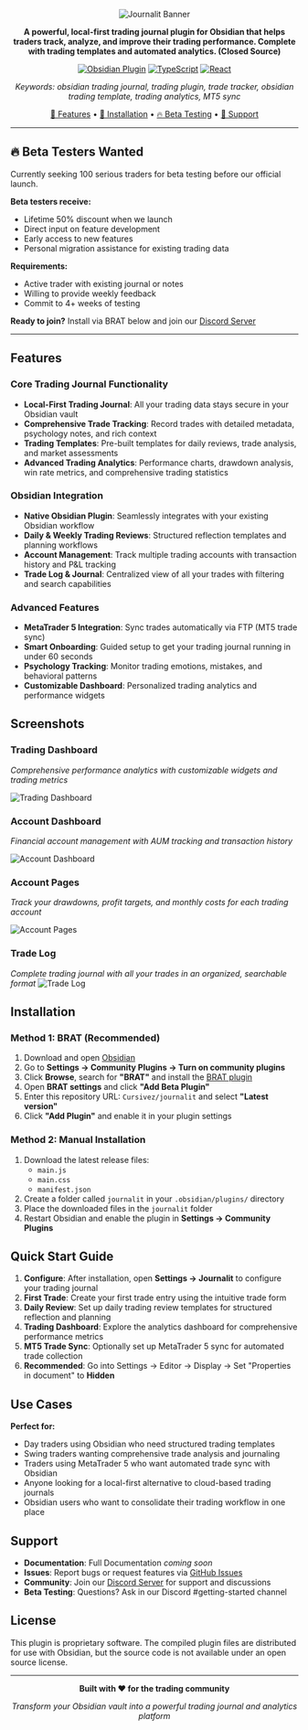 <div align="center">

![Journalit Banner](https://github.com/user-attachments/assets/ab7232d4-1352-4658-a284-86029c0246f1)

**A powerful, local-first trading journal plugin for Obsidian that helps traders track, analyze, and improve their trading performance. Complete with trading templates and automated analytics. (Closed Source)**

[![Obsidian Plugin](https://img.shields.io/badge/Obsidian-Plugin-purple?logo=obsidian)](https://obsidian.md/)
[![TypeScript](https://img.shields.io/badge/TypeScript-007ACC?logo=typescript&logoColor=white)](#)
[![React](https://img.shields.io/badge/React-20232A?logo=react&logoColor=61DAFB)](#)

*Keywords: obsidian trading journal, trading plugin, trade tracker, obsidian trading template, trading analytics, MT5 sync*

[📖 Features](#features) • [🚀 Installation](#installation) • [🔥 Beta Testing](#beta-testers-wanted) • [💬 Support](#support)

</div>

---

## 🔥 Beta Testers Wanted

Currently seeking 100 serious traders for beta testing before our official launch.

**Beta testers receive:**
- Lifetime 50% discount when we launch
- Direct input on feature development  
- Early access to new features
- Personal migration assistance for existing trading data

**Requirements:**
- Active trader with existing journal or notes
- Willing to provide weekly feedback
- Commit to 4+ weeks of testing

**Ready to join?** Install via BRAT below and join our [Discord Server](https://discord.gg/AkSw3D9h8b)

---

## Features

### Core Trading Journal Functionality
- **Local-First Trading Journal**: All your trading data stays secure in your Obsidian vault
- **Comprehensive Trade Tracking**: Record trades with detailed metadata, psychology notes, and rich context
- **Trading Templates**: Pre-built templates for daily reviews, trade analysis, and market assessments
- **Advanced Trading Analytics**: Performance charts, drawdown analysis, win rate metrics, and comprehensive trading statistics

### Obsidian Integration
- **Native Obsidian Plugin**: Seamlessly integrates with your existing Obsidian workflow
- **Daily & Weekly Trading Reviews**: Structured reflection templates and planning workflows
- **Account Management**: Track multiple trading accounts with transaction history and P&L tracking
- **Trade Log & Journal**: Centralized view of all your trades with filtering and search capabilities

### Advanced Features
- **MetaTrader 5 Integration**: Sync trades automatically via FTP (MT5 trade sync)
- **Smart Onboarding**: Guided setup to get your trading journal running in under 60 seconds
- **Psychology Tracking**: Monitor trading emotions, mistakes, and behavioral patterns
- **Customizable Dashboard**: Personalized trading analytics and performance widgets

## Screenshots

### Trading Dashboard
*Comprehensive performance analytics with customizable widgets and trading metrics*

![Trading Dashboard](https://github.com/user-attachments/assets/47aad6ac-4c8b-4dbe-b3ca-97337705dc48)

### Account Dashboard
*Financial account management with AUM tracking and transaction history*

![Account Dashboard](https://github.com/user-attachments/assets/10bea344-81da-465a-9ad6-55c1120c80ad)

### Account Pages
*Track your drawdowns, profit targets, and monthly costs for each trading account*

![Account Pages](https://github.com/user-attachments/assets/e9630bc1-326e-4f1c-8e2f-40e7e022a642)

### Trade Log
*Complete trading journal with all your trades in an organized, searchable format*
![Trade Log](https://github.com/user-attachments/assets/94d0c6ad-8252-42d2-acae-33e4ccf9446a)

## Installation

### Method 1: BRAT (Recommended)

1. Download and open [Obsidian](https://obsidian.md/download)
2. Go to **Settings → Community Plugins → Turn on community plugins**
3. Click **Browse**, search for **"BRAT"** and install the [BRAT plugin](https://github.com/TfTHacker/obsidian42-brat)
4. Open **BRAT settings** and click **"Add Beta Plugin"**
5. Enter this repository URL: `Cursivez/journalit` and select **"Latest version"**
6. Click **"Add Plugin"** and enable it in your plugin settings

### Method 2: Manual Installation

1. Download the latest release files:
   - `main.js`
   - `main.css` 
   - `manifest.json`
2. Create a folder called `journalit` in your `.obsidian/plugins/` directory
3. Place the downloaded files in the `journalit` folder
4. Restart Obsidian and enable the plugin in **Settings → Community Plugins**

## Quick Start Guide

1. **Configure**: After installation, open **Settings → Journalit** to configure your trading journal
2. **First Trade**: Create your first trade entry using the intuitive trade form
3. **Daily Review**: Set up daily trading review templates for structured reflection and planning
4. **Trading Dashboard**: Explore the analytics dashboard for comprehensive performance metrics
5. **MT5 Trade Sync**: Optionally set up MetaTrader 5 sync for automated trade collection
6. **Recommended**: Go into Settings → Editor → Display → Set "Properties in document" to **Hidden**

## Use Cases

**Perfect for:**
- Day traders using Obsidian who need structured trading templates
- Swing traders wanting comprehensive trade analysis and journaling
- Traders using MetaTrader 5 who want automated trade sync with Obsidian
- Anyone looking for a local-first alternative to cloud-based trading journals
- Obsidian users who want to consolidate their trading workflow in one place

## Support

- **Documentation**: Full Documentation *coming soon*
- **Issues**: Report bugs or request features via [GitHub Issues](https://github.com/Cursivez/jouranlit-repo/issues)
- **Community**: Join our [Discord Server](https://discord.gg/AkSw3D9h8b) for support and discussions
- **Beta Testing**: Questions? Ask in our Discord #getting-started channel

## License

This plugin is proprietary software. The compiled plugin files are distributed for use with Obsidian, but the source code is not available under an open source license.

---

<div align="center">

**Built with ♥ for the trading community**

*Transform your Obsidian vault into a powerful trading journal and analytics platform*

</div>
